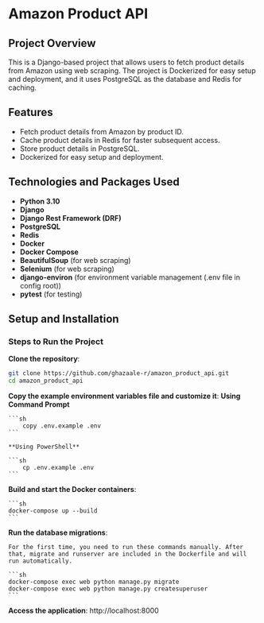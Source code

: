 # Amazon Product API

## Project Overview
This is a Django-based project that allows users to fetch product details from Amazon using web scraping.
The project is Dockerized for easy setup and deployment, and it uses PostgreSQL as the database and Redis for caching.


## Features

- Fetch product details from Amazon by product ID.
- Cache product details in Redis for faster subsequent access.
- Store product details in PostgreSQL.
- Dockerized for easy setup and deployment.


## Technologies and Packages Used

- **Python 3.10**
- **Django**
- **Django Rest Framework (DRF)**
- **PostgreSQL**
- **Redis**
- **Docker**
- **Docker Compose**
- **BeautifulSoup** (for web scraping)
- **Selenium** (for web scraping)
- **django-environ** (for environment variable management (.env file in config root))
- **pytest** (for testing)

## Setup and Installation

### Steps to Run the Project

**Clone the repository**:
   ```sh
   git clone https://github.com/ghazaale-r/amazon_product_api.git
   cd amazon_product_api
   ```
**Copy the example environment variables file and customize it**:
    **Using Command Prompt**

    ```sh
        copy .env.example .env
    ```
    
    **Using PowerShell**

    ```sh
        cp .env.example .env
    ```

**Build and start the Docker containers**:

    ```sh
    docker-compose up --build
    ```

**Run the database migrations**:

    For the first time, you need to run these commands manually. After that, migrate and runserver are included in the Dockerfile and will run automatically. 

    ```sh
    docker-compose exec web python manage.py migrate
    docker-compose exec web python manage.py createsuperuser
    ```

**Access the application**:
    http://localhost:8000
